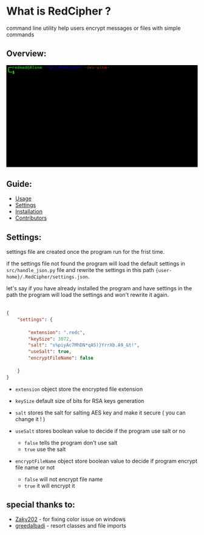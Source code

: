# What is RedCipher ?

command line utility help users encrypt messages or files with simple commands


## Overview:

![RedCipher](images/RedCipher.gif)



## Guide:

  - [Usage](docs/usage.md)
  - [Settings](#settings)
  - [Installation](docs/install.md)
  - [Contributors](#special-thanks-to)


## Settings:

settings file are created once the program run for the frist time. 

if the settings file not found the program will load the default settings in `src/handle_json.py` file and rewrite the settings in this path `{user-home}/.RedCipher/settings.json`.

let's say if you have already installed the program and have settings in the path the program will load the settings and won't rewrite it again.

```json

{
    "settings": {

        "extension": ".redc",
        "keySize": 3072,
        "salt": "s%piyAc7MhDN*qAS)}YrrXb.A9_&t!",
        "useSalt": true,
        "encryptFileName": false
        
    }
}


```
- `extension` object store the encrypted file extension

- `keySize` default size of bits for RSA keys generation

- `salt` stores the salt for salting AES key and make it secure ( you can change it ! )

- `useSalt` stores boolean value to decide if the program use salt or no
  - `false` tells the program don't use salt
  - `true` use the salt

- `encryptFileName` object store boolean value to decide if program encrypt file name or not
  - `false` will not encrypt file name
  - `true` it will encrypt it


## special thanks to:

- [Zaky202](https://github.com/Zaky202) - for fixing color issue on windows
- [greedalbadi](https://github.com/greedalbadi) - resort classes and file imports